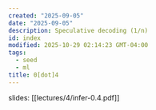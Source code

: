 ```yaml
---
created: "2025-09-05"
date: "2025-09-05"
description: Speculative decoding (1/n)
id: index
modified: 2025-10-29 02:14:23 GMT-04:00
tags:
  - seed
  - ml
title: 0[dot]4
---
```


slides: [[lectures/4/infer-0.4.pdf]]
